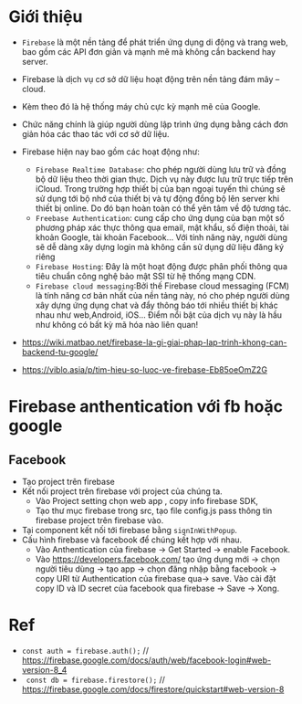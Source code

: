 # Giới thiệu

-   `Firebase` là một nền tảng để phát triển ứng dụng di động và trang web, bao gồm các API đơn giản và mạnh mẽ mà không cần backend hay server.
-   Firebase là dịch vụ cơ sở dữ liệu hoạt động trên nền tảng đám mây – cloud.
-   Kèm theo đó là hệ thống máy chủ cực kỳ mạnh mẽ của Google.
-   Chức năng chính là giúp người dùng lập trình ứng dụng bằng cách đơn giản hóa các thao tác với cơ sở dữ liệu.

-   Firebase hiện nay bao gồm các hoạt động như:

    -   `Firebase Realtime Database`: cho phép người dùng lưu trữ và đồng bộ dữ liệu theo thời gian thực. Dịch vụ này được lưu trữ trực tiếp trên iCloud. Trong trường hợp thiết bị của bạn ngoại tuyến thì chúng sẽ sử dụng tới bộ nhớ của thiết bị và tự động đồng bộ lên server khi thiết bị online. Do đó bạn hoàn toàn có thể yên tâm về độ tương tác.
    -   `Freebase Authentication`: cung cấp cho ứng dụng của bạn một số phương pháp xác thực thông qua email, mật khẩu, số điện thoải, tài khoản Google, tài khoản Facebook… Với tính năng này, người dùng sẽ dễ dàng xây dựng login mà không cần sử dụng dữ liệu đăng ký riêng
    -   `Firebase Hosting`: Đây là một hoạt động được phân phối thông qua tiêu chuẩn công nghệ bảo mật SSl từ hệ thống mạng CDN.
    -   `Firebase cloud messaging`:Bởi thế Firebase cloud messaging (FCM) là tính năng cơ bản nhất của nền tảng này, nó cho phép người dùng xây dựng ứng dụng chat và đẩy thông báo tới nhiều thiết bị khác nhau như web,Android, iOS… Điểm nổi bật của dịch vụ này là hầu như không có bất kỳ mã hóa nào liên quan!

-   https://wiki.matbao.net/firebase-la-gi-giai-phap-lap-trinh-khong-can-backend-tu-google/
-   https://viblo.asia/p/tim-hieu-so-luoc-ve-firebase-Eb85oeOmZ2G

# Firebase anthentication với fb hoặc google

## Facebook

-   Tạo project trên firebase
-   Kết nối project trên firebase với project của chúng ta.
    -   Vào Project setting chọn web app , copy info firebase SDK,
    -   Tạo thư mục firebase trong src, tạo file config.js pass thông tin firebase project trên firebase vào.
-   Tại component kết nối tới firebase bằng `signInWithPopup`.
-   Cấu hình firebase và facebook để chúng kết hợp với nhau.
    -   Vào Anthentication của firebase -> Get Started -> enable Facebook.
    -   Vào https://developers.facebook.com/ tạo ứng dụng mới -> chọn người tiêu dùng -> tạo app -> chọn đăng nhập bằng facebook -> copy URI từ Authentication của firebase qua-> save. Vào cài đặt copy ID và ID secret của facebook qua firebase -> Save -> Xong.

# Ref

-   `const auth = firebase.auth();` // https://firebase.google.com/docs/auth/web/facebook-login#web-version-8_4
-   ` const db = firebase.firestore();` // https://firebase.google.com/docs/firestore/quickstart#web-version-8
